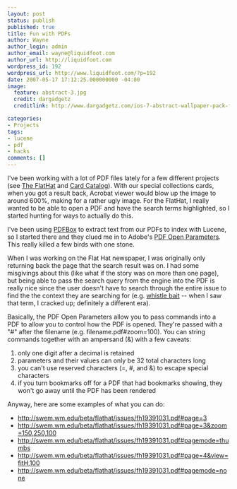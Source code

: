 ```yaml
---
layout: post
status: publish
published: true
title: Fun with PDFs
author: Wayne
author_login: admin
author_email: wayne@liquidfoot.com
author_url: http://liquidfoot.com
wordpress_id: 192
wordpress_url: http://www.liquidfoot.com/?p=192
date: 2007-05-17 17:12:25.000000000 -04:00
image:
  feature: abstract-3.jpg
  credit: dargadgetz
  creditlink: http://www.dargadgetz.com/ios-7-abstract-wallpaper-pack-for-iphone-5-and-ipod-touch-retina/

categories:
- Projects
tags:
- lucene
- pdf
- hacks
comments: []
---
```

<div class="body">

I've been working with a lot of PDF files lately for a few different projects (see <a href="http://swem.wm.edu/beta/flathat/">The FlatHat</a> and <a href="http://swem.wm.edu/beta/cards/">Card Catalog</a>). With our special collections cards, when you got a result back, Acrobat viewer would blow up the image to around 600%, making for a rather ugly image. For the FlatHat, I really wanted to be able to open a PDF and have the search terms highlighted, so I started hunting for ways to actually do this.

I've been using <a href="http://www.pdfbox.org/">PDFBox</a> to extract text from our PDFs to index with Lucene, so I started there and they clued me in to Adobe's <a href="http://partners.adobe.com/public/developer/en/acrobat/PDFOpenParameters.pdf">PDF Open Parameters</a>. This really killed a few birds with one stone.

When I was working on the Flat Hat newspaper, I was originally only returning back the page that the search result was on. I had some misgivings about this (like what if the story was on more than one page), but being able to pass the search query from the engine into the PDF is really nice since the user doesn't have to search through the entire issue to find the the context they are searching for (e.g. <a href="http://swem.wm.edu/beta/flathat/issues/fh19440301.pdf#search=%22whistle%20bait%22&amp;zoom=125">whistle bait</a> -- when I saw that term, I cracked up; definitely a different era).

Basically, the PDF Open Parameters allow you to pass commands into a PDF to allow you to control how the PDF is opened. They're passed with a "#" after the filename (e.g. filename.pdf#zoom=100). You can string commands together with an ampersand (&amp;) with a few caveats:
<ol>
	<li>only one digit after a decimal is retained</li>
	<li>parameters and their values can only be 32 total characters long</li>
	<li>you can't use reserved characters (=, #, and &amp;) to escape special characters</li>
	<li>if you turn bookmarks off for a PDF that had bookmarks showing, they won't go away until the PDF has been rendered</li>
</ol>
Anyway, here are some examples of what you can do:
<ul>
	<li><a href="http://swem.wm.edu/beta/flathat/issues/fh19391031.pdf#page=3">http://swem.wm.edu/beta/flathat/issues/fh19391031.pdf#page=3</a></li>
	<li><a href="http://swem.wm.edu/beta/flathat/issues/fh19391031.pdf#page=3&amp;zoom=150,250,100">http://swem.wm.edu/beta/flathat/issues/fh19391031.pdf#page=3&amp;zoom=150,250,100</a></li>
	<li><a href="http://swem.wm.edu/beta/flathat/issues/fh19391031.pdf#pagemode=thumbs">http://swem.wm.edu/beta/flathat/issues/fh19391031.pdf#pagemode=thumbs</a></li>
	<li><a href="http://swem.wm.edu/beta/flathat/issues/fh19391031.pdf#page=4&amp;view=fitH,100">http://swem.wm.edu/beta/flathat/issues/fh19391031.pdf#page=4&amp;view=fitH,100</a></li>
	<li><a href="http://swem.wm.edu/beta/flathat/issues/fh19391031.pdf#pagemode=none">http://swem.wm.edu/beta/flathat/issues/fh19391031.pdf#pagemode=none</a></li>
</ul>
</div>
